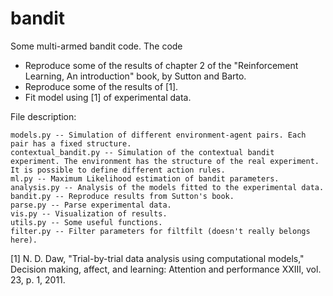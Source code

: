 # bandit
Some multi-armed bandit code. The code

- Reproduce some of the results of chapter 2 of the "Reinforcement Learning, An introduction" book, by Sutton and Barto.
- Reproduce some of the results of [1].
- Fit model using [1] of experimental data.

File description:

```
models.py -- Simulation of different environment-agent pairs. Each pair has a fixed structure.
contextual_bandit.py -- Simulation of the contextual bandit experiment. The environment has the structure of the real experiment. It is possible to define different action rules.
ml.py -- Maximum Likelihood estimation of bandit parameters.
analysis.py -- Analysis of the models fitted to the experimental data.
bandit.py -- Reproduce results from Sutton's book.
parse.py -- Parse experimental data.
vis.py -- Visualization of results.
utils.py -- Some useful functions.
filter.py -- Filter parameters for filtfilt (doesn't really belongs here).
```


[1] N. D. Daw, "Trial-by-trial data analysis using computational models,"
    Decision making, affect, and learning: Attention and performance XXIII,
    vol. 23, p. 1, 2011.

